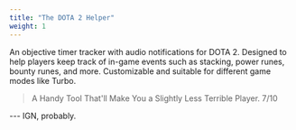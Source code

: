 ```yaml
---
title: "The DOTA 2 Helper"
weight: 1
---
```


An objective timer tracker with audio notifications for DOTA 2. Designed to help players keep track of in-game events such as stacking, power runes, bounty runes, and more. Customizable and suitable for different game modes like Turbo.

> A Handy Tool That'll Make You a Slightly Less Terrible Player. 7/10

--- IGN, probably.
